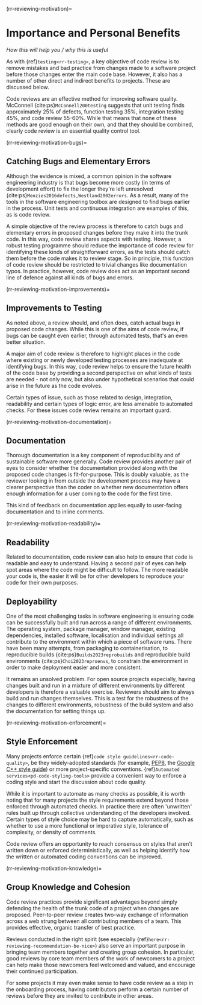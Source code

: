 (rr-reviewing-motivation)=
# Importance and Personal Benefits

*How this will help you / why this is useful*

As with {ref}`testing<rr-testing>`, a key objective of code review is to remove mistakes and bad practice from changes made to a software project before those changes enter the main code base.
However, it also has a number of other direct and indirect benefits to projects. These are discussed below.

Code reviews are an effective method for improving software quality.
McConnell {cite:ps}`McConnell200testing` suggests that unit testing finds approximately 25% of defects, function testing 35%, integration testing 45%, and code review 55-60%.
While that means that none of these methods are good enough on their own, and that they should be combined, clearly code review is an essential quality control tool.

(rr-reviewing-motivation-bugs)=
## Catching Bugs and Elementary Errors

Although the evidence is mixed, a common opinion in the software engineering industry is that bugs become more costly (in terms of development effort) to fix the longer they're left unresolved {cite:ps}`Menzies2016defects,Westland2002errors`.
As a result, many of the tools in the software engineering toolbox are designed to find bugs earlier in the process.
Unit tests and continuous integration are examples of this, as is code review.

A simple objective of the review process is therefore to catch bugs and elementary errors in proposed changes before they make it into the trunk code.
In this way, code review shares aspects with testing.
However, a robust testing programme should reduce the importance of code review for identifying these kinds of straightforward errors, as the tests should catch them before the code makes it to review stage.
So in principle, this function of code review should be restricted to trivial changes like documentation typos. In practice, however, code review does act as an important second line of defence against all kinds of bugs and errors.

(rr-reviewing-motivation-improvements)=
## Improvements to Testing

As noted above, a review should, and often does, catch actual bugs in proposed code changes.
While this is one of the aims of code review, if bugs can be caught even earlier, through automated tests, that's an even better situation.

A major aim of code review is therefore to highlight places in the code where existing or newly developed testing processes are inadequate at identifying bugs.
In this way, code review helps to ensure the future health of the code base by providing a second perspective on what kinds of tests are needed - not only now, but also under hypothetical scenarios that could arise in the future as the code evolves.

Certain types of issue, such as those related to design, integration, readability and certain types of logic error, are less amenable to automated checks.
For these issues code review remains an important guard.

(rr-reviewing-motivation-documentation)=
## Documentation

<!--SiccarPoint notes a whole section on documentation is justified in the book!-->
Thorough documentation<!--reference goes here once section exists--> is a key component of reproducibility and of sustainable software more generally.
Code review provides another pair of eyes to consider whether the documentation provided along with the proposed code changes is fit-for-purpose.
This is doubly valuable, as the reviewer looking in from outside the development process may have a clearer perspective than the coder on whether new documentation offers enough information for a user coming to the code for the first time.

This kind of feedback on documentation applies equally to user-facing documentation and to inline comments.

(rr-reviewing-motivation-readability)=
## Readability

Related to documentation, code review can also help to ensure that code is readable and easy to understand. Having a second pair of eyes can help spot areas where the code might be difficult to follow.
The more readable your code is, the easier it will be for other developers to reproduce your code for their own purposes.

## Deployability

One of the most challenging tasks in software engineering is ensuring code can be successfully built and run across a range of different environments.
The operating system, package manager, window manager, existing dependencies, installed software, localisation and individual settings all contribute to the environment within which a piece of software runs.
There have been many attempts, from packaging to containerisation, to reproducible builds {cite:ps}`Builds2023reprobuilds` and reproducible build environments {cite:ps}`Choi2023reproenvs`, to constrain the environment in order to make deployment easier and more consistent.

It remains an unsolved problem.
For open source projects especially, having changes built and run in a mixture of different environments by different developers is therefore a valuable exercise.
Reviewers should aim to always build and run changes themselves.
This is a test for the robustness of the changes to different environments, robustness of the build system and also the documentation for setting things up.

(rr-reviewing-motivation-enforcement)=
## Style Enforcement

Many projects enforce certain {ref}`code style guidelines<rr-code-quality>`, be they widely-adopted standards (for example, [PEP8](https://www.python.org/dev/peps/pep-0008/), the [Google C++ style guide](https://google.github.io/styleguide/cppguide.html)) or more project-specific conventions.
{ref}`Automated services<pd-code-styling-tools>` provide a convenient way to enforce a coding style and start the discussion about code quality.

While it is important to automate as many checks as possible, it is worth noting that for many projects the style requirements extend beyond those enforced through automated checks.
In practice there are often 'unwritten' rules built up through collective understanding of the developers involved.
Certain types of style choice may be hard to capture automatically, such as whether to use a more functional or imperative style, tolerance of complexity, or density of comments.

Code review offers an opportunity to reach consensus on styles that aren't written down or enforced deterministically, as well as helping identify how the written or automated coding conventions can be improved.

(rr-reviewing-motivation-knowledge)=
## Group Knowledge and Cohesion

Code review practices provide significant advantages beyond simply defending the health of the trunk code of a project when changes are proposed.
Peer-to-peer review creates two-way exchange of information across a web strung between all contributing members of a team. This provides effective, organic transfer of best practice.

Reviews conducted in the right spirit (see especially {ref}`here<rr-reviewing-recommendation-be-nice>`) also serve an important purpose in bringing team members together and creating group cohesion.
In particular, good reviews by core team members of the work of newcomers to a project can help make those newcomers feel welcomed and valued, and encourage their continued participation.

For some projects it may even make sense to have code review as a step in the onboarding process, having contributors perform a certain number of reviews before they are invited to contribute in other areas.



